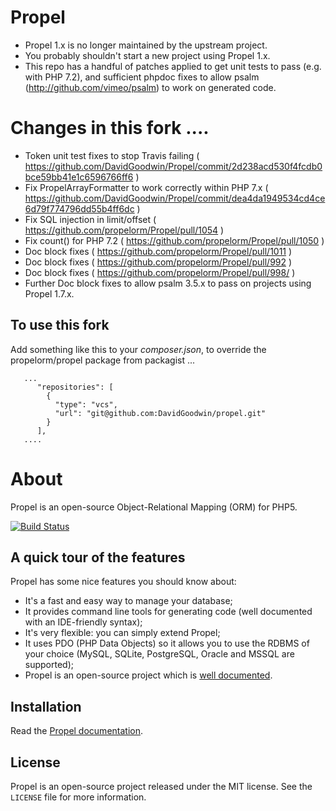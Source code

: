 # Propel 

 * Propel 1.x is no longer maintained by the upstream project. 
 * You probably shouldn't start a new project using Propel 1.x.
 * This repo has a handful of patches applied to get unit tests to pass (e.g. with PHP 7.2), and sufficient phpdoc fixes to allow psalm (http://github.com/vimeo/psalm) to work on generated code.
 

# Changes in this fork ....

- Token unit test fixes to stop Travis failing ( https://github.com/DavidGoodwin/Propel/commit/2d238acd530f4fcdb0bce59bb41e1c6596766ff6 )
 - Fix PropelArrayFormatter to work correctly within PHP 7.x ( https://github.com/DavidGoodwin/Propel/commit/dea4da1949534cd4ce6d79f774796dd55b4ff6dc ) 
 - Fix SQL injection in limit/offset ( https://github.com/propelorm/Propel/pull/1054 )
 - Fix count() for PHP 7.2 ( https://github.com/propelorm/Propel/pull/1050 )
 - Doc block fixes ( https://github.com/propelorm/Propel/pull/1011 )
 - Doc block fixes ( https://github.com/propelorm/Propel/pull/992 )
 - Doc block fixes ( https://github.com/propelorm/Propel/pull/998/ )
 - Further Doc block fixes to allow psalm 3.5.x to pass on projects using Propel 1.7.x.


## To use this fork

Add something like this to your *composer.json*, to override the propelorm/propel package from packagist ...

```
   ...
      "repositories": [
        {
          "type": "vcs",
          "url": "git@github.com:DavidGoodwin/propel.git"
        }
      ],
   ....
```


# About 

Propel is an open-source Object-Relational Mapping (ORM) for PHP5.

[![Build Status](https://secure.travis-ci.org/DavidGoodwin/Propel.png?branch=master)](http://travis-ci.org/DavidGoodwin/Propel)

## A quick tour of the features ##

Propel has some nice features you should know about:

 - It's a fast and easy way to manage your database;
 - It provides command line tools for generating code (well documented with an IDE-friendly syntax);
 - It's very flexible: you can simply extend Propel;
 - It uses PDO (PHP Data Objects) so it allows you to use the RDBMS of your choice (MySQL, SQLite, PostgreSQL, Oracle and MSSQL are supported);
 - Propel is an open-source project which is [well documented](http://propelorm.org/Propel/documentation/).

## Installation ##

Read the [Propel documentation](http://propelorm.org/Propel/).


## License ##

Propel is an open-source project released under the MIT license. See the `LICENSE` file for more information.
